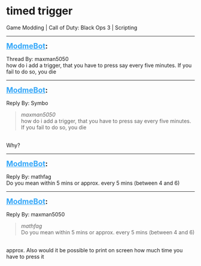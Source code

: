 # timed trigger
Game Modding | Call of Duty: Black Ops 3 | Scripting

---
<strong style="font-size: 1.4em;"><span style="text-decoration: underline;text-decoration-color: #34a7f9;"><span style="color:#34a7f9;">ModmeBot</span></span>:</strong>

<p>Thread By: maxman5050<br />how do i add a trigger, that you have to press say every five minutes. If you fail to do so, you die</p>

---
<strong style="font-size: 1.4em;"><span style="text-decoration: underline;text-decoration-color: #34a7f9;"><span style="color:#34a7f9;">ModmeBot</span></span>:</strong>

<p>Reply By: Symbo<br /><blockquote><em>maxman5050</em><br />how do i add a trigger, that you have to press say every five minutes. If you fail to do so, you die</blockquote><br /> Why?</p>

---
<strong style="font-size: 1.4em;"><span style="text-decoration: underline;text-decoration-color: #34a7f9;"><span style="color:#34a7f9;">ModmeBot</span></span>:</strong>

<p>Reply By: mathfag<br />Do you mean within 5 mins or approx. every 5 mins (between 4 and 6)</p>

---
<strong style="font-size: 1.4em;"><span style="text-decoration: underline;text-decoration-color: #34a7f9;"><span style="color:#34a7f9;">ModmeBot</span></span>:</strong>

<p>Reply By: maxman5050<br /><blockquote><em>mathfag</em><br />Do you mean within 5 mins or approx. every 5 mins (between 4 and 6)</blockquote><br /> approx. Also would it be possible to print on screen how much time you have to press it</p>
